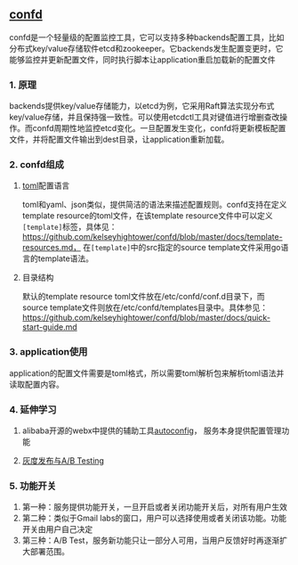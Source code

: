 [confd](https://github.com/kelseyhightower/confd)
-------------------------------

confd是一个轻量级的配置监控工具，它可以支持多种backends配置工具，比如分布式key/value存储软件etcd和zookeeper。它backends发生配置变更时，它能够监控并更新配置文件，同时执行脚本让application重启加载新的配置文件

### 1. 原理

backends提供key/value存储能力，以etcd为例，它采用Raft算法实现分布式key/value存储，并且保持强一致性。可以使用etcdctl工具对键值进行增删查改操作。而confd周期性地监控etcd变化。一旦配置发生变化，confd将更新模板配置文件，并将配置文件输出到dest目录，让application重新加载。

### 2. confd组成

1. [toml](https://github.com/toml-lang/toml)配置语言

   toml和yaml、json类似，提供简洁的语法来描述配置规则。confd支持在定义template resource的toml文件，在该template resource文件中可以定义`[template]`标签，具体见：https://github.com/kelseyhightower/confd/blob/master/docs/template-resources.md， 在`[template]`中的src指定的source template文件采用go语言的template语法。

2. 目录结构
   
   默认的template resource toml文件放在/etc/confd/conf.d目录下，而source template文件则放在/etc/confd/templates目录中。具体参见：https://github.com/kelseyhightower/confd/blob/master/docs/quick-start-guide.md 

### 3. application使用

application的配置文件需要是toml格式，所以需要toml解析包来解析toml语法并读取配置内容。


### 4. 延伸学习

1. alibaba开源的webx中提供的辅助工具[autoconfig](http://openwebx.org/docs/autoconfig.html)， 服务本身提供配置管理功能

2. [灰度发布与A/B Testing](http://www.jianshu.com/p/88f206f48278)

### 5. 功能开关

1. 第一种：服务提供功能开关，一旦开启或者关闭功能开关后，对所有用户生效
2. 第二种：类似于Gmail labs的窗口，用户可以选择使用或者关闭该功能。功能开关由用户自己决定
3. 第三种：A/B Test，服务新功能只让一部分人可用，当用户反馈好时再逐渐扩大部署范围。
